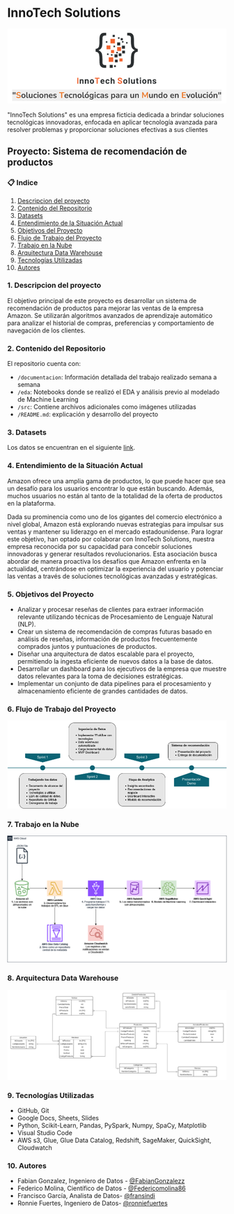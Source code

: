 # InnoTech Solutions
![InnoTech Solutions](src/imagenes/innotech_solutions_logo.PNG)

"InnoTech Solutions" es una empresa ficticia dedicada a brindar soluciones tecnológicas innovadoras, enfocada en aplicar tecnología avanzada para resolver problemas y proporcionar soluciones efectivas a sus clientes

## Proyecto: Sistema de recomendación de productos

### 📋 Indice
1. [Descripcion del proyecto](#descripcion)
2. [Contenido del Repositorio](#con)
3. [Datasets](#data)
4. [Entendimiento de la Situación Actual](#ent)
5. [Objetivos del Proyecto](#obj)
6. [Flujo de Trabajo del Proyecto](#flujo)
7. [Trabajo en la Nube](#nube)
8. [Arquitectura Data Warehouse](#der)
9. [Tecnologías Utilizadas](#stack)
9. [Autores](#autores)

### 1. Descripcion del proyecto <a name="descripcion"></a>
El objetivo principal de este proyecto es desarrollar un sistema de recomendación de productos para mejorar las ventas de la empresa Amazon. Se utilizarán algoritmos avanzados de aprendizaje automático para analizar el historial de compras, preferencias y comportamiento de navegación de los clientes.

### 2. Contenido del Repositorio <a name="con"></a>

El repositorio cuenta con:

+ `/documentacion`: Información detallada del trabajo realizado semana a semana
+ `/eda`: Notebooks donde se realizó el EDA y análisis previo al modelado de Machine Learning
+ `/src`: Contiene archivos adicionales como imágenes utilizadas 
+ `/README.md`: explicación y desarrollo del proyecto

### 3. Datasets <a name="data"></a>
Los datos se encuentran en el siguiente [link](https://drive.google.com/drive/folders/1KT0-qPYJmlr6w2o41sjJlPXCZ3SkHbN0?usp=drive_link).

### 4. Entendimiento de la Situación Actual <a name="ent"></a>
Amazon ofrece una amplia gama de productos, lo que puede hacer que sea un desafío para los usuarios encontrar lo que están buscando. Además, muchos usuarios no están al tanto de la totalidad de la oferta de productos en la plataforma.

Dada su prominencia como uno de los gigantes del comercio electrónico a nivel global, Amazon está explorando nuevas estrategias para impulsar sus ventas y mantener su liderazgo en el mercado estadounidense. Para lograr este objetivo, han optado por colaborar con InnoTech Solutions, nuestra empresa reconocida por su capacidad para concebir soluciones innovadoras y generar resultados revolucionarios. Esta asociación busca abordar de manera proactiva los desafíos que Amazon enfrenta en la actualidad, centrándose en optimizar la experiencia del usuario y potenciar las ventas a través de soluciones tecnológicas avanzadas y estratégicas.

### 5. Objetivos del Proyecto <a name="obj"></a>
- Analizar y procesar reseñas de clientes para extraer información relevante utilizando técnicas de Procesamiento de Lenguaje Natural (NLP).
- Crear un sistema de recomendación de compras futuras basado en análisis de reseñas, información de productos frecuentemente comprados juntos y puntuaciones de productos.
- Diseñar una arquitectura de datos escalable para el proyecto, permitiendo la ingesta eficiente de nuevos datos a la base de datos.
- Desarrollar un dashboard para los ejecutivos de la empresa que muestre datos relevantes para la toma de decisiones estratégicas.
- Implementar un conjunto de data pipelines para el procesamiento y almacenamiento eficiente de grandes cantidades de datos.

### 6. Flujo de Trabajo del Proyecto <a name="flujo"></a>
![Flujo de Trabajo del Proyecto](src/imagenes/flujo_de_trabajo.png)

### 7. Trabajo en la Nube <a name="nube"></a>
![Trabajo en la Nube](src/imagenes/flujo_en_la_nube.png)

### 8. Arquitectura Data Warehouse<a name="der"></a>
![DER](src/imagenes/arquitectura_der_data_warehouse.jpg)

### 9. Tecnologías Utilizadas <a name="stack"></a>
- GitHub, Git
- Google Docs, Sheets, Slides
- Python, Scikit-Learn, Pandas, PySpark, Numpy, SpaCy, Matplotlib
- Visual Studio Code
- AWS s3, Glue, Glue Data Catalog, Redshift, SageMaker, QuickSight, Cloudwatch

### 10. Autores<a name="autores"></a>
- Fabian Gonzalez, Ingeniero de Datos - [@FabianGonzalezz](https://github.com/FabianGonzalezz)
- Federico Molina, Científico de Datos - [@Federicomolina86](https://github.com/Federicomolina86)
- Francisco García, Analista de Datos- [@fransindi](https://github.com/fransindi)
- Ronnie Fuertes, Ingeniero de Datos- [@ronniefuertes](https://github.com/ronniefuertes)